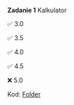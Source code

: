 **Zadanie 1** Kalkulator

:white_check_mark: 3.0

:white_check_mark: 3.5

:white_check_mark: 4.0

:white_check_mark: 4.5

:x: 5.0

Kod: [Folder]()